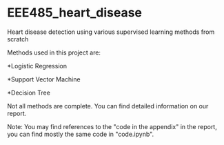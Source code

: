 # EEE485_heart_disease
Heart disease detection using various supervised learning methods from scratch

Methods used in this project are:

*Logistic Regression

*Support Vector Machine

*Decision Tree


Not all methods are complete. You can find detailed information on our report. 

Note: You may find references to the "code in the appendix" in the report, you can find mostly the same code in "code.ipynb".
